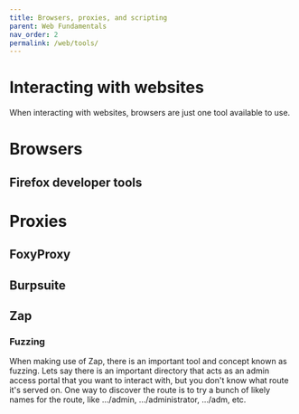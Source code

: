 ```yaml
---
title: Browsers, proxies, and scripting
parent: Web Fundamentals
nav_order: 2
permalink: /web/tools/
---
```

# Interacting with websites
When interacting with websites, browsers are just one tool available to use. 
# Browsers
## Firefox developer tools

# Proxies
## FoxyProxy
## Burpsuite
## Zap
### Fuzzing
When making use of Zap, there is an important tool and concept known as fuzzing. Lets say there is an important directory that acts as an admin access portal that you want to interact with, but you don't know what route it's served on. 
One way to discover the route is to try a bunch of likely names for the route, like .../admin, .../administrator, .../adm, etc. 
